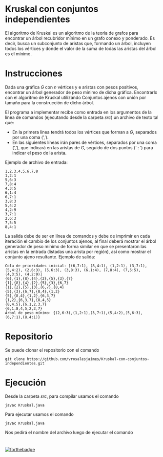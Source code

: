 # Kruskal con conjuntos  independientes
El algoritmo de Kruskal es un algoritmo de la teoría de grafos para encontrar un árbol recubridor mínimo en un grafo conexo y ponderado. Es decir, busca un subconjunto de aristas que, formando un árbol, incluyen todos los vértices y donde el valor de la suma de todas las aristas del árbol es el mínimo.
# Instrucciones
Dada una gráfica $G$ con $n$ vértices y e aristas con pesos positivos, encontrar un árbol generador de peso mínimo de dicha gráfica. Encontrarlo con el algoritmo de Kruskal utilizando Conjuntos ajenos con unión por tamaño para la construcción de dicho árbol.

El programa a implementar recibe como entrada en los argumentos de la línea de comandos (ejecutando desde la carpeta *src*) un archivo de texto tal que:
- En la primera línea tendrá todos los vértices que forman a $G$, separados por una coma (’,’).
- En las siguientes líneas irán pares de vértices, separados por una coma (’,’), que indicará en las aristas de $G$, seguido de dos puntos (‘ : ’) para indicar el peso de la arista.

Ejemplo de archivo de entrada:

    1,2,3,4,5,6,7,8 
    1,2:1
    5,6:3
    7,8:4   
    4,3:5
    6,1:4
    6,7:1
    3,8:3
    5,4:2
    4,2:9
    3,7:1
    2,6:3
    7,5:5
    8,4:1

La salida debe de ser en línea de comandos y debe de imprimir en cada iteración el cambio de los conjuntos ajenos, al final deberá mostrar el árbol generador de peso mínimo de forma similar en que se presentaron las aristas en la entrada (listadas una arista por región), así como mostrar el conjunto ajeno resultante.
Ejemplo de salida:

    Cola de prioridades inicial: [(6,7:1), (8,4:1), (1,2:1), (3,7:1), (5,4:2), (2,6:3), (5,6:3), (3,8:3), (6,1:4), (7,8:4), (7,5:5), (4,3:5), (4,2:9)]
    {6},{1},{8},{4},{2},{5},{3},{7}
    {1},{8},{4},{2},{5},{3},{6,7}
    {1},{2},{5},{3},{6,7},{8,4}
    {5},{3},{6,7},{8,4},{1,2}
    {5},{8,4},{1,2},{6,3,7}
    {1,2},{6,3,7},{8,4,5}
    {8,4,5},{6,1,2,3,7}
    {6,1,8,4,5,2,3,7}
    Arbol de peso mínimo: {(2,6:3),(1,2:1),(3,7:1),(5,4:2),(5,6:3),(6,7:1),(8,4:1)}


# Repositorio
Se puede clonar el repositorio con el comando

    git clone https://github.com/vrosalesjaimes/Kruskal-con-conjuntos-independientes.git

# Ejecución
Desde la carpeta *src*, para compilar usamos el comando

    javac Kruskal.java
Para ejecutar usamos el comando

    javac Kruskal.java
Nos pedirá el nombre del archivo luego de ejecutar el comando

# 
[![forthebadge](https://forthebadge.com/images/badges/made-with-java.svg)](https://forthebadge.com)
